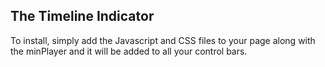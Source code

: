 The Timeline Indicator
------------------------

To install, simply add the Javascript and CSS files to your page along with the
minPlayer and it will be added to all your control bars.